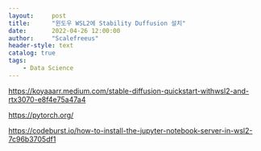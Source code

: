 ```yaml
---
layout:     post
title:      "윈도우 WSL2에 Stability Duffusion 설치"
date:       2022-04-26 12:00:00
author:     "Scalefreeus"
header-style: text 
catalog: true
tags:
    - Data Science
---
```



https://koyaaarr.medium.com/stable-diffusion-quickstart-withwsl2-and-rtx3070-e8f4e75a47a4


https://pytorch.org/

https://codeburst.io/how-to-install-the-jupyter-notebook-server-in-wsl2-7c96b3705df1
